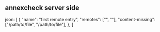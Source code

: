 ## annexcheck server side

json:
[
{
  "name": "first remote entry",
  "remotes": ["", ""],
  "content-missing": ["/path/to/file", "/path/to/file"],
},
]
